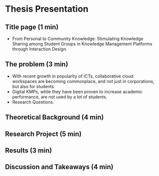 # Thesis Presentation

## Title page (1 min)
- From Personal to Community Knowledge: Stimulating Knowledge Sharing among Student Groups in Knowledge Management Platforms through Interaction Design.

## The problem (3 min)

- With recent growth in popularity of ICTs, collaborative cloud workspaces are becoming commonplace, and not just in corporations, but also for students.
- Digital KMPs, while they have been proven to increase academic performance, are not used by a lot of students.
- Research Questions.

## Theoretical Background (4 min)

## Research Project (5 min)

## Results (3 min)

## Discussion and Takeaways (4 min)


